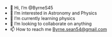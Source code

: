 - 👋 Hi, I’m @ByrneS45
- 👀 I’m interested in Astronomy and Physics
- 🌱 I’m currently learning physics
- 💞️ I’m looking to collaborate on anything 
- 📫 How to reach me Byrne.sean54@gmail.com

<!---
ByrneS45/ByrneS45 is a ✨ special ✨ repository because its `README.md` (this file) appears on your GitHub profile.
You can click the Preview link to take a look at your changes.
--->
